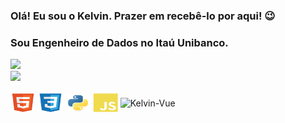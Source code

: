 ### Olá! Eu sou o Kelvin. Prazer em recebê-lo por aqui! 😉
### Sou Engenheiro de Dados no Itaú Unibanco.

<div>
<img height="200em" src="https://github-readme-stats-sigma-five.vercel.app/api?username=KelvinFlora&show_icons=true&theme=radical"/>
</div>
<div>
<img height="300em" src="https://github-readme-stats-sigma-five.vercel.app/api/top-langs/?username=KelvinFlora&theme=react&line"/>
</div>

<div style="display: inline_block"><br>
  <img align="center" alt="Kelvin-HTML" height="30" width="40" src="https://raw.githubusercontent.com/devicons/devicon/master/icons/html5/html5-original.svg">
  <img align="center" alt="Kelvin-CSS" height="30" width="40" src="https://raw.githubusercontent.com/devicons/devicon/master/icons/css3/css3-original.svg">
  <img align="center" alt="Kelvin-Python" height="30" width="40" src="https://raw.githubusercontent.com/devicons/devicon/master/icons/python/python-original.svg">
  <img align="center" alt="Kelvin-Js" height="30" width="40" src="https://raw.githubusercontent.com/devicons/devicon/master/icons/javascript/javascript-plain.svg">
  <img align="center" alt="Kelvin-Vue" height="30" width="40" src="https://cdn.jsdelivr.net/gh/devicons/devicon/icons/vuejs/vuejs-original.svg">
</div>
